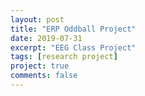 ```yaml
---
layout: post
title: "ERP Oddball Project"
date: 2019-07-31
excerpt: "EEG Class Project"
tags: [research project]
project: true
comments: false
---
```


